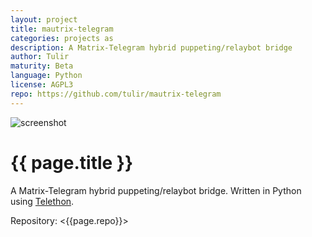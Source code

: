 ```yaml
---
layout: project
title: mautrix-telegram
categories: projects as
description: A Matrix-Telegram hybrid puppeting/relaybot bridge
author: Tulir
maturity: Beta
language: Python
license: AGPL3
repo: https://github.com/tulir/mautrix-telegram
---
```


![screenshot](/docs/projects/images/mautrix-telegram.png "{{ page.title }}")

# {{ page.title }}
A Matrix-Telegram hybrid puppeting/relaybot bridge. Written in Python using [Telethon](https://github.com/LonamiWebs/Telethon).

Repository: <{{page.repo}}>
